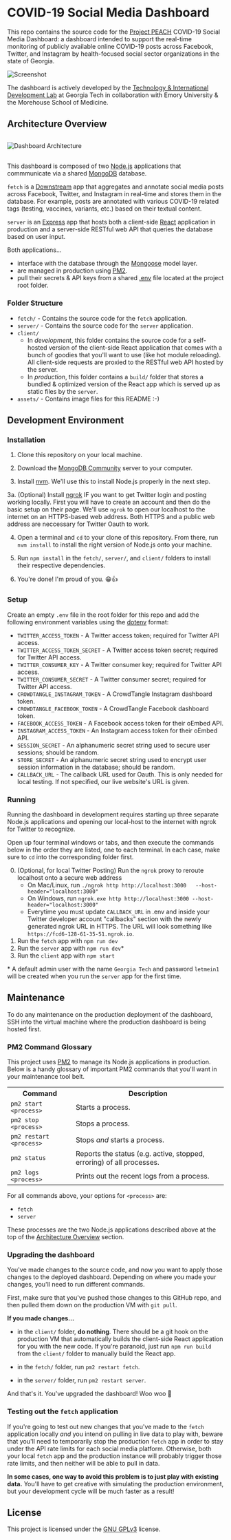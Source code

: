 # COVID-19 Social Media Dashboard

This repo contains the source code for the [Project PEACH](https://www.projectpeach.org/) COVID-19 Social Media Dashboard: a dashboard intended to support the real-time monitoring of publicly available online COVID-19 posts across Facebook, Twitter, and Instagram by health-focused social sector organizations in the state of Georgia.

![Screenshot](./assets/screenshot.png)

The dashboard is actively developed by the [Technology & International Development Lab](http://tid.gatech.edu) at Georgia Tech in collaboration with Emory University & the Morehouse School of Medicine.

## Architecture Overview

<html>
  <img style='margin-left: auto; margin-right: auto; display: block; margin-top: 30px; margin-bottom: 30px;' src='./assets/diagram.png' alt='Dashboard Architecture'>
</html>

This dashboard is composed of two [Node.js](https://nodejs.org) applications that commmunicate via a shared [MongoDB](https://mongodb.com) database.

`fetch` is a [Downstream](https://github.com/TID-Lab/downstream) app that aggregates and annotate social media posts across Facebook, Twitter, and Instagram in real-time and stores them in the database. For example, posts are annotated with various COVID-19 related tags (testing, vaccines, variants, etc.) based on their textual content.

`server` is an [Express](https://expressjs.com/) app that hosts both a client-side [React](https://reactjs.org/) application in production and a server-side RESTful web API that queries the database based on user input.

Both applications...
- interface with the database through the [Mongoose](https://mongoosejs.com/) model layer.
- are managed in production using [PM2](https://pm2.keymetrics.io/).
- pull their secrets & API keys from a shared [.env](https://www.npmjs.com/package/dotenv) file located at the project root folder.

### Folder Structure

- `fetch/` - Contains the source code for the `fetch` application.
- `server/` - Contains the source code for the `server` application.
- `client/`
  - In *development*, this folder contains the source code for a self-hosted version of the client-side React application that comes with a bunch of goodies that you'll want to use (like hot module reloading). All client-side requests are proxied to the RESTful web API hosted by the server.
  - In *production*, this folder contains a `build/` folder that stores a bundled & optimized version of the React app which is served up as static files by the `server`.
- `assets/` - Contains image files for this README :-)

## Development Environment

### Installation

1. Clone this repository on your local machine.

2. Download the [MongoDB Community](https://mongodb.com) server to your computer.

3. Install [nvm](https://github.com/nvm-sh/nvm). We'll use this to install Node.js properly in the next step.

3a. (Optional) Install [ngrok](https://ngrok.com/) IF you want to get Twitter login and posting working locally. First you will have to create an account and then do the basic setup on their page. We'll use `ngrok` to open our localhost to the internet on an HTTPS-based web address. Both HTTPS and a public web address are neccessary for Twitter Oauth to work.

4. Open a terminal and `cd` to your clone of this repository. From there, run `nvm install` to install the right version of Node.js onto your machine.

5. Run `npm install` in  the `fetch/`, `server/`, and `client/` folders to install their respective dependencies.

6. You're done! I'm proud of you. 😁👍

### Setup

Create an empty `.env` file in the root folder for this repo and add the following environment variables using the [dotenv](https://www.npmjs.com/package/dotenv) format:

- `TWITTER_ACCESS_TOKEN` - A Twitter access token; required for Twitter API access.
- `TWITTER_ACCESS_TOKEN_SECRET` - A Twitter access token secret; required for Twitter API access.
- `TWITTER_CONSUMER_KEY` - A Twitter consumer key; required for Twitter API access.
- `TWITTER_CONSUMER_SECRET` - A Twitter consumer secret; required for Twitter API access.
- `CROWDTANGLE_INSTAGRAM_TOKEN` - A CrowdTangle Instagram dashboard token.
- `CROWDTANGLE_FACEBOOK_TOKEN` - A CrowdTangle Facebook dashboard token.
- `FACEBOOK_ACCESS_TOKEN` - A Facebook access token for their oEmbed API.
- `INSTAGRAM_ACCESS_TOKEN` - An Instagram access token for their oEmbed API.
- `SESSION_SECRET` - An alphanumeric secret string used to secure user sessions; should be random.
- `STORE_SECRET` - An alphanumeric secret string used to encrypt user session information in the database; should be random.
- `CALLBACK_URL` - The callback URL used for Oauth. This is only needed for local testing. If not specified, our live website's URL is given.

### Running

Running the dashboard in development requires starting up three separate Node.js applications and opening our local-host to the internet with ngrok for Twitter to recognize.

Open up four terminal windows or tabs, and then execute the commands below in the order they are listed, one to each terminal. In each case, make sure to `cd` into the corresponding folder first.

0. (Optional, for local Twitter Posting) Run the `ngrok` proxy to reroute localhost onto a secure web address
    - On Mac/Linux, run `./ngrok http http://localhost:3000   --host-header="localhost:3000"`
    - On Windows, run `ngrok.exe http http://localhost:3000 --host-header="localhost:3000"`
    - Everytime you must update `CALLBACK_URL` in .env and inside your Twitter developer account "callbacks" section with the newly generated ngrok URL in HTTPS. The URL will look something like `https://fcd6-128-61-35-51.ngrok.io`.
1. Run the `fetch` app with `npm run dev`
2. Run the `server` app with `npm run dev`\*
3. Run the `client` app with `npm start`

\* A default admin user with the name `Georgia Tech` and password `letmein1` will be created when you run the `server` app for the first time.

## Maintenance

To do any maintenance on the production deployment of the dashboard, SSH into the virtual machine where the production dashboard is being hosted first.

### PM2 Command Glossary

This project uses [PM2](https://pm2.keymetrics.io/) to manage its Node.js applications in production. Below is a handy glossary of important PM2 commands that you'll want in your maintenance tool belt.

<html>
  <table>
    <tr>
      <th>Command</th>
      <th>Description</th>
    </tr>
    <tr>
      <td><code>pm2 start &lt;process&gt;</code></td>
      <td>Starts a process.</td>
    </tr>
    <tr>
      <td><code>pm2 stop &lt;process&gt;</code></td>
      <td>Stops a process.</td>
    </tr>
    <tr>
      <td><code>pm2 restart &lt;process&gt;</code></td>
      <td>Stops <i>and</i> starts a process.</td>
    </tr>
    <tr>
      <td><code>pm2 status</code></td>
      <td>Reports the status (e.g. active, stopped, erroring) of all processes.</td>
    </tr>
    <tr>
      <td><code>pm2 logs &lt;process&gt;</code></td>
      <td>Prints out the recent logs from a process.</td>
    </tr>
  </table>
</html>

For all commands above, your options for `<process>` are:
- `fetch`
- `server`

These processes are the two Node.js applications described above at the top of the [Architecture Overview](#architecture-overview) section.

### Upgrading the dashboard

You've made changes to the source code, and now you want to apply those changes to the deployed dashboard. Depending on where you made your changes, you'll need to run different commands.

First, make sure that you've pushed those changes to this GitHub repo, and then pulled them down on the production VM with `git pull`.

**If you made changes...**

- in the `client/` folder, **do nothing**. There should be a git hook on the production VM that automatically builds the client-side React application for you with the new code. If you're paranoid, just run `npm run build` from the `client/` folder to manually build the React app.

- in the `fetch/` folder, run `pm2 restart fetch`.

- in the `server/` folder, run `pm2 restart server`.

And that's it. You've upgraded the dashboard! Woo woo 🎉

### Testing out the `fetch` application

If you're going to test out new changes that you've made to the `fetch` application locally *and* you intend on pulling in live data to play with, beware that you'll need to temporarily stop the production `fetch` app in order to stay under the API rate limits for each social media platform. Otherwise, both your local `fetch` app and the production instance will probably trigger those rate limits, and then neither will be able to pull in data.

**In some cases, one way to avoid this problem is to just play with existing data.** You'll have to get creative with simulating the production environment, but your development cycle will be much faster as a result!


## License

This project is licensed under the [GNU GPLv3](./LICENSE) license.






